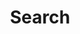 ---
title: "Search"
layout: "search"
url: "/search"
menu: main
hideMeta: true
searchHidden: true
offTheRecord: true
---